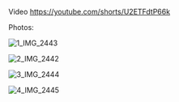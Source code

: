 Video https://youtube.com/shorts/U2ETFdtP66k

Photos:

![1_IMG_2443](https://user-images.githubusercontent.com/12098430/197387821-b90f08bd-264f-47e0-8e57-49799d58dd25.JPG)

![2_IMG_2442](https://user-images.githubusercontent.com/12098430/197387828-9db276d1-4285-47b4-b8fe-a2e7cbb7aa1c.JPG)

![3_IMG_2444](https://user-images.githubusercontent.com/12098430/197387839-beb25c26-f66f-49b6-9cc8-f322bf295824.JPG)

![4_IMG_2445](https://user-images.githubusercontent.com/12098430/197387847-05b958d5-976c-47f8-a947-6aa942087ed8.JPG)
